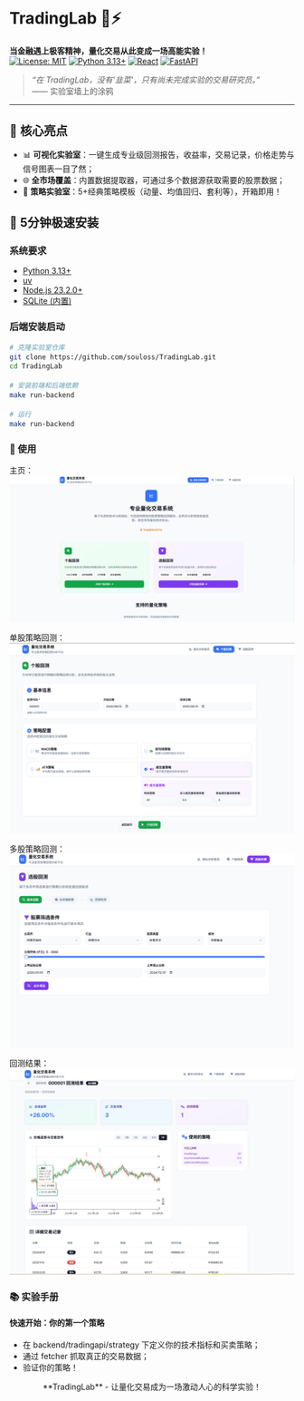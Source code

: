 # TradingLab 🧪⚡
**当金融遇上极客精神，量化交易从此变成一场高能实验！**  
[![License: MIT](https://img.shields.io/badge/License-MIT-yellow.svg)](https://opensource.org/licenses/MIT)
[![Python 3.13+](https://img.shields.io/badge/python-3.8+-blue.svg)](https://www.python.org/)
[![React](https://img.shields.io/badge/react-%2320232a.svg?logo=react)](https://reactjs.org/)
[![FastAPI](https://img.shields.io/badge/FastAPI-005571?style=flat&logo=fastapi)](https://fastapi.tiangolo.com/)

> *“在 TradingLab，没有'韭菜'，只有尚未完成实验的交易研究员。”*  
> —— 实验室墙上的涂鸦

---


## 🌟 核心亮点
- 📊 **可视化实验室**：一键生成专业级回测报告，收益率，交易记录，价格走势与信号图表一目了然；
- 🌐 **全市场覆盖**：内置数据提取器，可通过多个数据源获取需要的股票数据；
- 🧪 **策略实验室**：5+经典策略模板（动量、均值回归、套利等），开箱即用！


## 🚀 5分钟极速安装

### 系统要求
- [Python 3.13+](https://www.python.org/)
- [uv](https://github.com/astral-sh/uv)
- [Node.js 23.2.0+](https://nodejs.org/)
- [SQLite (内置)](https://sqlite.org/)

### 后端安装启动
```bash
# 克隆实验室仓库
git clone https://github.com/souloss/TradingLab.git
cd TradingLab

# 安装前端和后端依赖
make run-backend

# 运行
make run-backend
```

### 🧪 使用
主页：
![主页截图](screenshots/homepage.png)

单股策略回测：
![个股回测截图](screenshots/single-stock-backtest.png)

多股策略回测：
![选股回测截图](screenshots/mul-stock-backtest.png)

回测结果：
![回测页面截图](screenshots/backtest.png)

### 📚 实验手册

#### 快速开始：你的第一个策略
- 在 backend/tradingapi/strategy 下定义你的技术指标和买卖策略；
- 通过 fetcher 抓取真正的交易数据；
- 验证你的策略！

<div align="center">
**TradingLab** - 让量化交易成为一场激动人心的科学实验！
</div>